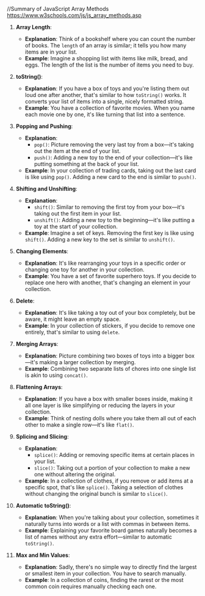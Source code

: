//Summary of JavaScript Array Methods https://www.w3schools.com/js/js_array_methods.asp
1. **Array Length**:
   - **Explanation**: Think of a bookshelf where you can count the number of books. The `length` of an array is similar; it tells you how many items are in your list.
   - **Example**: Imagine a shopping list with items like milk, bread, and eggs. The length of the list is the number of items you need to buy.

2. **toString()**:
   - **Explanation**: If you have a box of toys and you're listing them out loud one after another, that's similar to how `toString()` works. It converts your list of items into a single, nicely formatted string.
   - **Example**: You have a collection of favorite movies. When you name each movie one by one, it's like turning that list into a sentence.

3. **Popping and Pushing**:
   - **Explanation**:
     - `pop()`: Picture removing the very last toy from a box—it's taking out the item at the end of your list.
     - `push()`: Adding a new toy to the end of your collection—it's like putting something at the back of your list.
   - **Example**: In your collection of trading cards, taking out the last card is like using `pop()`. Adding a new card to the end is similar to `push()`.

4. **Shifting and Unshifting**:
   - **Explanation**:
     - `shift()`: Similar to removing the first toy from your box—it's taking out the first item in your list.
     - `unshift()`: Adding a new toy to the beginning—it's like putting a toy at the start of your collection.
   - **Example**: Imagine a set of keys. Removing the first key is like using `shift()`. Adding a new key to the set is similar to `unshift()`.

5. **Changing Elements**:
   - **Explanation**: It's like rearranging your toys in a specific order or changing one toy for another in your collection.
   - **Example**: You have a set of favorite superhero toys. If you decide to replace one hero with another, that's changing an element in your collection.

6. **Delete**:
   - **Explanation**: It's like taking a toy out of your box completely, but be aware, it might leave an empty space.
   - **Example**: In your collection of stickers, if you decide to remove one entirely, that's similar to using `delete`.

7. **Merging Arrays**:
   - **Explanation**: Picture combining two boxes of toys into a bigger box—it's making a larger collection by merging.
   - **Example**: Combining two separate lists of chores into one single list is akin to using `concat()`.

8. **Flattening Arrays**:
   - **Explanation**: If you have a box with smaller boxes inside, making it all one layer is like simplifying or reducing the layers in your collection.
   - **Example**: Think of nesting dolls where you take them all out of each other to make a single row—it's like `flat()`.

9. **Splicing and Slicing**:
   - **Explanation**:
     - `splice()`: Adding or removing specific items at certain places in your list.
     - `slice()`: Taking out a portion of your collection to make a new one without altering the original.
   - **Example**: In a collection of clothes, if you remove or add items at a specific spot, that's like `splice()`. Taking a selection of clothes without changing the original bunch is similar to `slice()`.

10. **Automatic toString()**:
    - **Explanation**: When you're talking about your collection, sometimes it naturally turns into words or a list with commas in between items.
    - **Example**: Explaining your favorite board games naturally becomes a list of names without any extra effort—similar to automatic `toString()`.

11. **Max and Min Values**:
    - **Explanation**: Sadly, there's no simple way to directly find the largest or smallest item in your collection. You have to search manually.
    - **Example**: In a collection of coins, finding the rarest or the most common coin requires manually checking each one.

